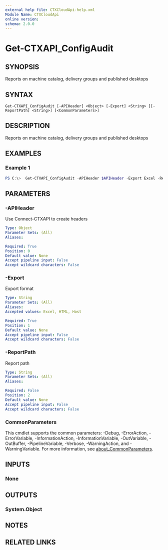 ```yaml
---
external help file: CTXCloudApi-help.xml
Module Name: CTXCloudApi
online version:
schema: 2.0.0
---
```


# Get-CTXAPI_ConfigAudit

## SYNOPSIS
Reports on machine catalog, delivery groups and published desktops

## SYNTAX

```
Get-CTXAPI_ConfigAudit [-APIHeader] <Object> [-Export] <String> [[-ReportPath] <String>] [<CommonParameters>]
```

## DESCRIPTION
Reports on machine catalog, delivery groups and published desktops

## EXAMPLES

### Example 1
```powershell
PS C:\>  Get-CTXAPI_ConfigAudit -APIHeader $APIHeader -Export Excel -ReportPath C:\Temp
```

## PARAMETERS

### -APIHeader
Use Connect-CTXAPI to create headers

```yaml
Type: Object
Parameter Sets: (All)
Aliases:

Required: True
Position: 0
Default value: None
Accept pipeline input: False
Accept wildcard characters: False
```

### -Export
Export format

```yaml
Type: String
Parameter Sets: (All)
Aliases:
Accepted values: Excel, HTML, Host

Required: True
Position: 1
Default value: None
Accept pipeline input: False
Accept wildcard characters: False
```

### -ReportPath
Report path

```yaml
Type: String
Parameter Sets: (All)
Aliases:

Required: False
Position: 2
Default value: None
Accept pipeline input: False
Accept wildcard characters: False
```

### CommonParameters
This cmdlet supports the common parameters: -Debug, -ErrorAction, -ErrorVariable, -InformationAction, -InformationVariable, -OutVariable, -OutBuffer, -PipelineVariable, -Verbose, -WarningAction, and -WarningVariable. For more information, see [about_CommonParameters](http://go.microsoft.com/fwlink/?LinkID=113216).

## INPUTS

### None

## OUTPUTS

### System.Object
## NOTES

## RELATED LINKS
